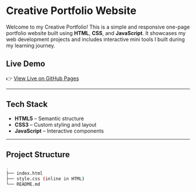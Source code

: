 # Creative Portfolio Website

Welcome to my Creative Portfolio! This is a simple and responsive one-page portfolio website built using **HTML**, **CSS**, and **JavaScript**. It showcases my web development projects and includes interactive mini tools I built during my learning journey.

## Live Demo

👉 [View Live on GitHub Pages](https://codedev.github.io)  

---

## Tech Stack

- **HTML5** – Semantic structure
- **CSS3** – Custom styling and layout
- **JavaScript** – Interactive components

---

## Project Structure

```bash
.
├── index.html
├── style.css (inline in HTML)
└── README.md
